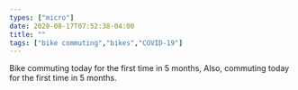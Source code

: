 ```yaml
---
types: ["micro"]
date: 2020-08-17T07:52:38-04:00
title: ""
tags: ["bike commuting","bikes","COVID-19"]
---
```

Bike commuting today for the first time in 5 months, Also, commuting today for the first time in 5 months.
